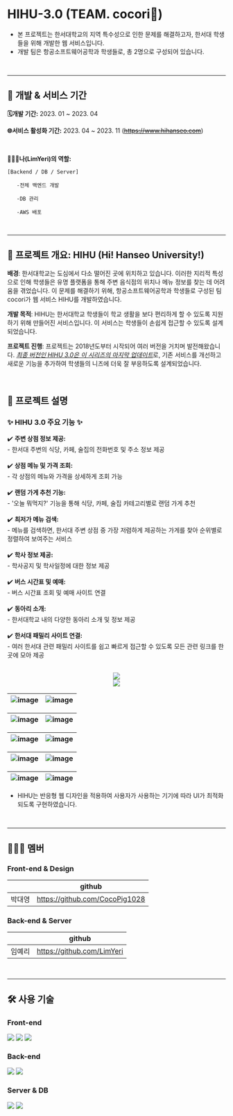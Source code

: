 # HIHU-3.0 (TEAM. cocori👻)
- 본 프로젝트는 한서대학교의 지역 특수성으로 인한 문제를 해결하고자, 한서대 학생들을 위해 개발한 웹 서비스입니다.
- 개발 팀은 항공소프트웨어공학과 학생들로, 총 2명으로 구성되어 있습니다.

<br>

---

## 📑 개발 & 서비스 기간
**🗓개발 기간:**
2023. 01 ~ 2023. 04

**🌐서비스 활성화 기간:**
2023. 04 ~ 2023. 11 (~~https://www.hihanseo.com~~)

<br>

**👩🏻‍💻나(LimYeri)의 역할:**
    
    [Backend / DB / Server]
    
       -전체 백엔드 개발

       -DB 관리

       -AWS 배포

<br>

---

## 📑 프로젝트 개요: HIHU (Hi! Hanseo University!)

**배경**: 한서대학교는 도심에서 다소 떨어진 곳에 위치하고 있습니다. 이러한 지리적 특성으로 인해 학생들은 유명 플랫폼을 통해 주변 음식점의 위치나 메뉴 정보를 찾는 데 어려움을 겪었습니다. 이 문제를 해결하기 위해, 항공소프트웨어공학과 학생들로 구성된 팀 cocori가 웹 서비스 HIHU를 개발하였습니다.

**개발 목적**: HIHU는 한서대학교 학생들이 학교 생활을 보다 편리하게 할 수 있도록 지원하기 위해 만들어진 서비스입니다. 이 서비스는 학생들이 손쉽게 접근할 수 있도록 설계되었습니다.

**프로젝트 진행**: 프로젝트는 2018년도부터 시작되어 여러 버전을 거치며 발전해왔습니다. <ins>*최종 버전인 HIHU 3.0은 이 시리즈의 마지막 업데이트*</ins>로, 기존 서비스를 개선하고 새로운 기능을 추가하여 학생들의 니즈에 더욱 잘 부응하도록 설계되었습니다.

<br>

## 📑 프로젝트 설명
### ✨ HIHU 3.0 주요 기능 ✨  <br>
 ✔️ **주변 상점 정보 제공:**<br> - 한서대 주변의 식당, 카페, 술집의 전화번호 및 주소 정보 제공<br><br>
 ✔️ **상점 메뉴 및 가격 조회:**<br> - 각 상점의 메뉴와 가격을 상세하게 조회 가능  <br><br>
 ✔️ **랜덤 가게 추천 기능:**<br> - '오늘 뭐먹지?' 기능을 통해 식당, 카페, 술집 카테고리별로 랜덤 가게 추천  <br><br>
 ✔️ **최저가 메뉴 검색:**<br> - 메뉴를 검색하면, 한서대 주변 상점 중 가장 저렴하게 제공하는 가게를 찾아 순위별로 정렬하여 보여주는 서비스  <br><br>
 ✔️ **학사 정보 제공:**<br> - 학사공지 및 학사일정에 대한 정보 제공 <br><br>
 ✔️ **버스 시간표 및 예매:**<br> - 버스 시간표 조회 및 예매 사이트 연결  <br><br>
 ✔️ **동아리 소개:**<br> - 한서대학교 내의 다양한 동아리 소개 및 정보 제공  <br><br>
 ✔️ **한서대 패밀리 사이트 연결:**<br> - 여러 한서대 관련 패밀리 사이트를 쉽고 빠르게 접근할 수 있도록 모든 관련 링크를 한 곳에 모아 제공   <br><br>



 <div align="center">
    <img src="https://github.com/LimYeri/HIHU-3.0/assets/98745330/90edd160-db54-4dfe-bec1-e851d2065814"><br>
    <img src="https://github.com/LimYeri/HIHU-3.0/assets/98745330/c9119724-f91e-4d4e-8838-5bad8e2d8019"><br>
 </div>

![image](https://github.com/LimYeri/HIHU-3.0/assets/98745330/b1ffce00-65c1-430a-95f2-87557b7db874) | ![image](https://github.com/LimYeri/HIHU-3.0/assets/98745330/410b0114-cee5-4117-8576-629a1fbeef39)
---|---|

![image](https://github.com/LimYeri/HIHU-3.0/assets/98745330/9fe60657-d35b-4641-9b85-5d8a1f4b91e6) | ![image](https://github.com/LimYeri/HIHU-3.0/assets/98745330/4c2b25f0-7b55-4f9f-8de8-c2e83470ad59)
---|---|

![image](https://github.com/LimYeri/HIHU-3.0/assets/98745330/87713806-7b42-4589-b677-f6cce60a76df) | ![image](https://github.com/LimYeri/HIHU-3.0/assets/98745330/2e6d41da-8381-4c1d-84f0-0c4d54370978)
---|---|

![image](https://github.com/LimYeri/HIHU-3.0/assets/98745330/a8cd82b6-f714-4bce-bd44-c676c81e0f03) | ![image](https://github.com/LimYeri/HIHU-3.0/assets/98745330/fcbaa6f0-c5f9-4111-9210-99247d7165eb)
---|---|

![image](https://github.com/LimYeri/HIHU-3.0/assets/98745330/f8ffef66-0551-4faf-bb6b-0e437576310a) | ![image](https://github.com/LimYeri/HIHU-3.0/assets/98745330/a6adc653-e9b0-48e7-9bd4-dbc02a92f81d)
---|---|
- HIHU는 반응형 웹 디자인을 적용하여 사용자가 사용하는 기기에 따라 UI가 최적화되도록 구현하였습니다.

<br>

---


## 👩🏻‍💻 멤버

### Front-end & Design

|               | github                             |
| ------------- | ---------------------------------- |
| 박대영 |    https://github.com/CocoPig1028|


### Back-end & Server

|               | github                             |
| ------------- | ---------------------------------- |
| 임예리        |  https://github.com/LimYeri       |

<br>

---

## :hammer_and_wrench: 사용 기술

### Front-end
<img src="https://img.shields.io/badge/HTML5-E34F26?style=flat-square&logo=HTML5&logoColor=white"/> <img src="https://img.shields.io/badge/CSS3-1572B6?style=flat-square&logo=CSS3&logoColor=white"/> <img src="https://img.shields.io/badge/Javascript-F7DF1E?style=flat-square&logo=Javascript&logoColor=white"/>
<br>


### Back-end
<img src="https://img.shields.io/badge/Python-3776AB?style=flat-square&logo=Python&logoColor=white"/> <img src="https://img.shields.io/badge/Django-092E20?style=flat-square&logo=django&logoColor=white"/> 
<br>

### Server & DB
<img src="https://img.shields.io/badge/Amazon EC2-FF9900?style=flat-square&logo=Amazon EC2&logoColor=white"> <img src="https://img.shields.io/badge/Amazon RDS-527FFF?style=flat-square&logo=Amazon RDS&logoColor=white">

